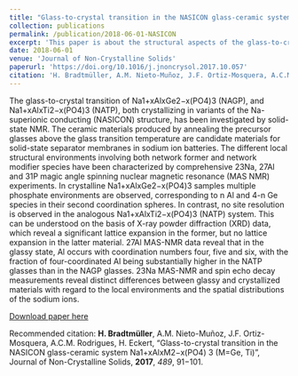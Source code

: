 ```yaml
---
title: "Glass-to-crystal transition in the NASICON glass-ceramic system Na1+xAlxM2−x(PO4)3 (M=Ge, Ti)"
collection: publications
permalink: /publication/2018-06-01-NASICON
excerpt: 'This paper is about the structural aspects of the glass-to-crystal transition in two Na-superionic conducting (NASICON) systems.'
date: 2018-06-01
venue: 'Journal of Non-Crystalline Solids'
paperurl: 'https://doi.org/10.1016/j.jnoncrysol.2017.10.057'
citation: 'H. Bradtmüller, A.M. Nieto-Muñoz, J.F. Ortiz-Mosquera, A.C.M. Rodrigues, H. Eckert, “Glass-to-crystal transition in the NASICON glass-ceramic system Na1+xAlxM2−x(PO4) 3 (M=Ge, Ti)”, Journal of Non-Crystalline Solids, 2017, 489, 91−101.'
---
```

The glass-to-crystal transition of Na1+xAlxGe2−x(PO4)3 (NAGP), and Na1+xAlxTi2−x(PO4)3 (NATP), both crystallizing in variants of the Na-superionic conducting (NASICON) structure, has been investigated by solid-state NMR. The ceramic materials produced by annealing the precursor glasses above the glass transition temperature are candidate materials for solid-state separator membranes in sodium ion batteries. The different local structural environments involving both network former and network modifier species have been characterized by comprehensive 23Na, 27Al and 31P magic angle spinning nuclear magnetic resonance (MAS NMR) experiments. In crystalline Na1+xAlxGe2−x(PO4)3 samples multiple phosphate environments are observed, corresponding to n Al and 4-n Ge species in their second coordination spheres. In contrast, no site resolution is observed in the analogous Na1+xAlxTi2−x(PO4)3 (NATP) system. This can be understood on the basis of X-ray powder diffraction (XRD) data, which reveal a significant lattice expansion in the former, but no lattice expansion in the latter material. 27Al MAS-NMR data reveal that in the glassy state, Al occurs with coordination numbers four, five and six, with the fraction of four-coordinated Al being substantially higher in the NATP glasses than in the NAGP glasses. 23Na MAS-NMR and spin echo decay measurements reveal distinct differences between glassy and crystallized materials with regard to the local environments and the spatial distributions of the sodium ions.

[Download paper here](http://hbrmn.github.io/files/paper2.pdf)

Recommended citation: <b>H. Bradtmüller</b>, A.M. Nieto-Muñoz, J.F. Ortiz-Mosquera, A.C.M. Rodrigues, H. Eckert, “Glass-to-crystal transition in the NASICON glass-ceramic system Na1+xAlxM2−x(PO4) 3 (M=Ge, Ti)”, Journal of Non-Crystalline Solids, **2017**, *489*, 91−101.